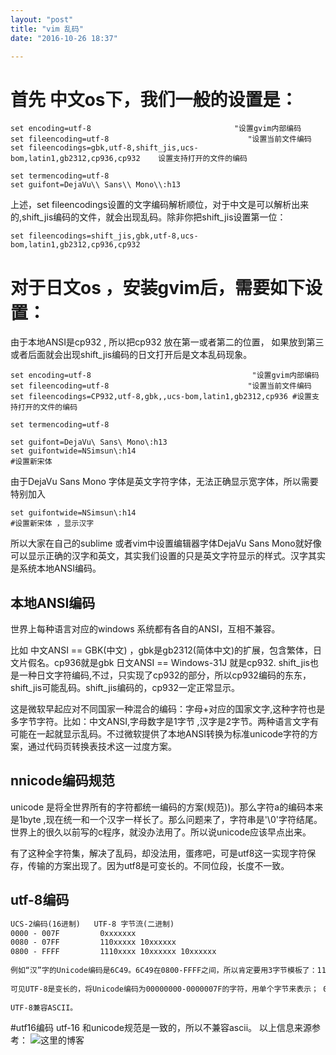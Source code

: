 ```yaml
---
layout: "post"
title: "vim 乱码"
date: "2016-10-26 18:37"

---
```


# 首先 中文os下，我们一般的设置是：
```shell 
set encoding=utf-8                                "设置gvim内部编码
set fileencoding=utf-8                               "设置当前文件编码
set fileencodings=gbk,utf-8,shift_jis,ucs-bom,latin1,gb2312,cp936,cp932    设置支持打开的文件的编码

set termencoding=utf-8
set guifont=DejaVu\\ Sans\\ Mono\\:h13   
```

上述，set fileencodings设置的文字编码解析顺位，对于中文是可以解析出来的,shift_jis编码的文件，就会出现乱码。除非你把shift_jis设置第一位：

```shell
set fileencodings=shift_jis,gbk,utf-8,ucs-bom,latin1,gb2312,cp936,cp932 
```

# 对于日文os ，安装gvim后，需要如下设置：
由于本地ANSI是cp932 , 所以把cp932 放在第一或者第二的位置，
如果放到第三或者后面就会出现shift_jis编码的日文打开后是文本乱码现象。

```shell
set encoding=utf-8                                    "设置gvim内部编码
set fileencoding=utf-8                               "设置当前文件编码
set fileencodings=CP932,utf-8,gbk,,ucs-bom,latin1,gb2312,cp936 #设置支持打开的文件的编码

set termencoding=utf-8

set guifont=DejaVu\ Sans\ Mono\:h13 
set guifontwide=NSimsun\:h14  
#设置新宋体      

```

由于DejaVu Sans Mono 字体是英文字符字体，无法正确显示宽字体，所以需要特别加入
```shell
set guifontwide=NSimsun\:h14 
#设置新宋体 ，显示汉字
```

所以大家在自己的sublime 或者vim中设置编辑器字体DejaVu Sans Mono就好像可以显示正确的汉字和英文，其实我们设置的只是英文字符显示的样式。汉字其实是系统本地ANSI编码。

## 本地ANSI编码
世界上每种语言对应的windows 系统都有各自的ANSI，互相不兼容。

比如 中文ANSI == GBK(中文) ，gbk是gb2312(简体中文)的扩展，包含繁体，日文片假名。cp936就是gbk
    日文ANSI == Windows-31J  就是cp932. 
shift_jis也是一种日文字符编码,不过，只实现了cp932的部分，所以cp932编码的东东，shift_jis可能乱码。shift_jis编码的，cp932一定正常显示。

这是微软早起应对不同国家一种混合的编码：字母+对应的国家文字,这种字符也是多字节字符。比如：中文ANSI,字母数字是1字节 ,汉字是2字节。两种语言文字有可能在一起就显示乱码。不过微软提供了本地ANSI转换为标准unicode字符的方案，通过代码页转换表技术这一过度方案。

## nnicode编码规范
unicode 是将全世界所有的字符都统一编码的方案(规范))。那么字符a的编码本来是1byte ,现在统一和一个汉字一样长了。那么问题来了，字符串是'\0'字符结尾。世界上的很久以前写的c程序，就没办法用了。所以说unicode应该早点出来。

有了这种全字符集，解决了乱码，却没法用，蛋疼吧，可是utf8这一实现字符保存，传输的方案出现了。因为utf8是可变长的。不同位段，长度不一致。 

## utf-8编码
```html
UCS-2编码(16进制)   UTF-8 字节流(二进制)
0000 - 007F         0xxxxxxx
0080 - 07FF         110xxxxx 10xxxxxx
0800 - FFFF         1110xxxx 10xxxxxx 10xxxxxx 
 
例如“汉”字的Unicode编码是6C49。6C49在0800-FFFF之间，所以肯定要用3字节模板了：1110xxxx 10xxxxxx 10xxxxxx。将6C49写成二进制是：0110 110001 001001，用这个比特流依次代替模板中的x，得到：11100110 10110001 10001001，即E6 B1 89。
 
可见UTF-8是变长的，将Unicode编码为00000000-0000007F的字符，用单个字节来表示； 00000080-000007FF的字符用两个字节表示；00000800-0000FFFF的字符用3字节表示。因为目前为止Unicode-16规范没有指定FFFF以上的字符，所以UTF-8最多是使用3个字节来表示一个字符。但理论上来说，UTF-8最多需要用6字节表示一个字符。 
 
UTF-8兼容ASCII。
```

#utf16编码
utf-16 和unicode规范是一致的，所以不兼容ascii。
以上信息来源参考： ![这里的博客](http://polaris.blog.51cto.com/1146394/377468/)
